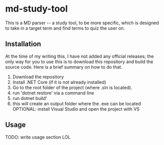 # md-study-tool

This is a MD parser -- a study tool, to be more specific, which is designed to take in a target term and find terms to quiz the user on. 

## Installation
At the time of my writing this, I have not added any official releases; the only way for you to use this is to download this repository and build the source code. 
Here is a brief summary on how to do that.

1. Download the repository
2. Install .NET Core (if it is not already installed)
3. Go to the root folder of the project (where .sln is located).
4. run 'dotnet restore' via a command line
5. run dotnet build'
6. this will create an output folder where the .exe can be located
OPTIONAL: install Visual Studio and open the project with VS


## Usage
TODO: write usage section LOL
